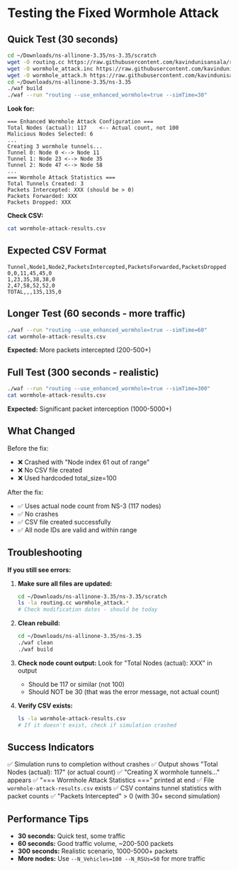# Testing the Fixed Wormhole Attack

## Quick Test (30 seconds)

```bash
cd ~/Downloads/ns-allinone-3.35/ns-3.35/scratch
wget -O routing.cc https://raw.githubusercontent.com/kavindunisansala/routing/master/routing.cc
wget -O wormhole_attack.inc https://raw.githubusercontent.com/kavindunisansala/routing/master/wormhole_attack.inc
wget -O wormhole_attack.h https://raw.githubusercontent.com/kavindunisansala/routing/master/wormhole_attack.h
cd ~/Downloads/ns-allinone-3.35/ns-3.35
./waf build
./waf --run "routing --use_enhanced_wormhole=true --simTime=30"
```

**Look for:**
```
=== Enhanced Wormhole Attack Configuration ===
Total Nodes (actual): 117    <-- Actual count, not 100
Malicious Nodes Selected: 6
...
Creating 3 wormhole tunnels...
Tunnel 0: Node 0 <--> Node 11
Tunnel 1: Node 23 <--> Node 35
Tunnel 2: Node 47 <--> Node 58
...
=== Wormhole Attack Statistics ===
Total Tunnels Created: 3
Packets Intercepted: XXX (should be > 0)
Packets Forwarded: XXX
Packets Dropped: XXX
```

**Check CSV:**
```bash
cat wormhole-attack-results.csv
```

## Expected CSV Format

```csv
Tunnel,Node1,Node2,PacketsIntercepted,PacketsForwarded,PacketsDropped
0,0,11,45,45,0
1,23,35,38,38,0
2,47,58,52,52,0
TOTAL,,,135,135,0
```

## Longer Test (60 seconds - more traffic)

```bash
./waf --run "routing --use_enhanced_wormhole=true --simTime=60"
cat wormhole-attack-results.csv
```

**Expected:** More packets intercepted (200-500+)

## Full Test (300 seconds - realistic)

```bash
./waf --run "routing --use_enhanced_wormhole=true --simTime=300"
cat wormhole-attack-results.csv
```

**Expected:** Significant packet interception (1000-5000+)

## What Changed

Before the fix:
- ❌ Crashed with "Node index 61 out of range"
- ❌ No CSV file created
- ❌ Used hardcoded total_size=100

After the fix:
- ✅ Uses actual node count from NS-3 (117 nodes)
- ✅ No crashes
- ✅ CSV file created successfully
- ✅ All node IDs are valid and within range

## Troubleshooting

**If you still see errors:**

1. **Make sure all files are updated:**
   ```bash
   cd ~/Downloads/ns-allinone-3.35/ns-3.35/scratch
   ls -la routing.cc wormhole_attack.*
   # Check modification dates - should be today
   ```

2. **Clean rebuild:**
   ```bash
   cd ~/Downloads/ns-allinone-3.35/ns-3.35
   ./waf clean
   ./waf build
   ```

3. **Check node count output:**
   Look for "Total Nodes (actual): XXX" in output
   - Should be 117 or similar (not 100)
   - Should NOT be 30 (that was the error message, not actual count)

4. **Verify CSV exists:**
   ```bash
   ls -la wormhole-attack-results.csv
   # If it doesn't exist, check if simulation crashed
   ```

## Success Indicators

✅ Simulation runs to completion without crashes
✅ Output shows "Total Nodes (actual): 117" (or actual count)
✅ "Creating X wormhole tunnels..." appears
✅ "=== Wormhole Attack Statistics ===" printed at end
✅ File `wormhole-attack-results.csv` exists
✅ CSV contains tunnel statistics with packet counts
✅ "Packets Intercepted" > 0 (with 30+ second simulation)

## Performance Tips

- **30 seconds:** Quick test, some traffic
- **60 seconds:** Good traffic volume, ~200-500 packets
- **300 seconds:** Realistic scenario, 1000-5000+ packets
- **More nodes:** Use `--N_Vehicles=100 --N_RSUs=50` for more traffic
